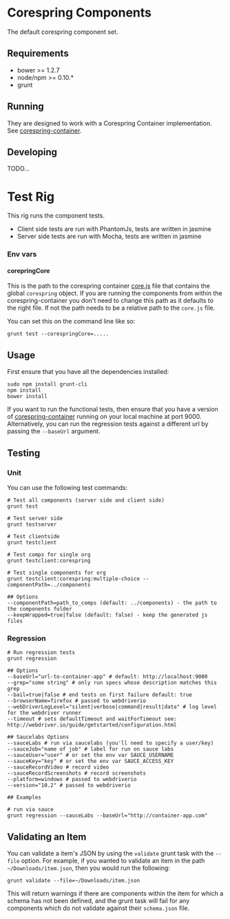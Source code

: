 # Corespring Components

The default corespring component set.

## Requirements

* bower >= 1.2.7
* node/npm >= 0.10.*
* grunt

## Running

They are designed to work with a Corespring Container implementation.
See [corespring-container](https://github.com/corespring/corespring-container).


## Developing

TODO...

# Test Rig

This rig runs the component tests.

* Client side tests are run with PhantomJs, tests are written in jasmine
* Server side tests are run with Mocha, tests are written in jasmine

### Env vars

#### corepringCore
This is the path to the corespring container [core.js](https://github.com/corespring/corespring-container/blob/master/modules/container-client/src/main/resources/container-client/js/corespring/core.js) file that contains the global `corespring` object. If you are running the components from within the corespring-container you don't need to change this path as it defaults to the right file. If not the path needs to be a relative path to the `core.js` file.

You can set this on the command line like so: 

    grunt test --corespringCore=.....

## Usage

First ensure that you have all the dependencies installed:
    
    sudo npm install grunt-cli
    npm install
    bower install


If you want to run the functional tests, then ensure that you have a version of
[corespring-container](https://github.com/corespring/corespring-container) running on your local machine at port 9000.
Alternatively, you can run the regression tests against a different url by passing the `--baseUrl` argument.


## Testing    

### Unit
You can use the following test commands:

    # Test all components (server side and client side)
    grunt test

    # Test server side
    grunt testserver

    # Test clientside
    grunt testclient

    # Test comps for single org
    grunt testclient:corespring

    # Test single components for org
    grunt testclient:corespring:multiple-choice --componentPath=../components

    ## Options
    --componentPath=path_to_comps (default: ../components) - the path to the components folder
    --keepWrapped=true|false (default: false) - keep the generated js files

### Regression

    # Run regression tests 
    grunt regression

    ## Options
    --baseUrl="url-to-container-app" # default: http://localhost:9000
    --grep="some string" # only run specs whose description matches this grep 
    --bail=true|false # end tests on first failure default: true
    --browserName=firefox # passed to webdriverio
    --webDriverLogLevel="silent|verbose|command|result|data" # log level for the webdriver runner
    --timeout # sets defaultTimeout and waitForTimeout see: http://webdriver.io/guide/getstarted/configuration.html

    ## Saucelabs Options
    --sauceLabs # run via saucelabs (you'll need to specify a user/key) 
    --sauceJob="name of job" # label for run on sauce labs
    --sauceUser="user" # or set the env var SAUCE_USERNAME
    --sauceKey="key" # or set the env var SAUCE_ACCESS_KEY
    --sauceRecordVideo # record video
    --sauceRecordScreenshots # record screenshots
    --platform=windows # passed to webdriverio
    --version="10.2" # passed to webdriverio

    ## Examples

    # run via sauce
    grunt regression --sauceLabs --baseUrl="http://container-app.com"
    

## Validating an Item

You can validate a item's JSON by using the `validate` grunt task with the `--file` option. For example, if you wanted
to validate an item in the path `~/Downloads/item.json`, then you would run the following:

    grunt validate --file=~/Downloads/item.json

This will return warnings if there are components within the item for which a schema has not been defined, and the
grunt task will fail for any components which do not validate against their `schema.json` file.
